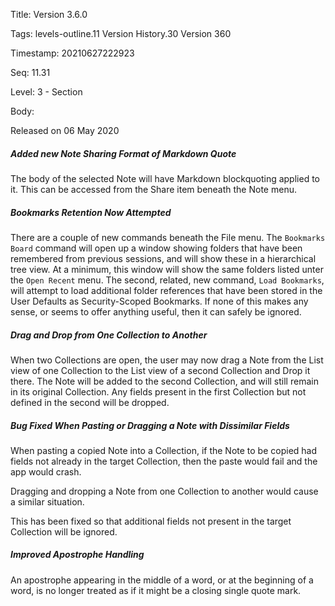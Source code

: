 Title:  Version 3.6.0

Tags:   levels-outline.11 Version History.30 Version 360

Timestamp: 20210627222923

Seq:    11.31

Level:  3 - Section

Body: 

Released on 06 May 2020
 
##### Added new Note Sharing Format of Markdown Quote

The body of the selected Note will have Markdown blockquoting applied to it. This can be accessed from the Share item beneath the Note menu. 

 
##### Bookmarks Retention Now Attempted

There are a couple of new commands beneath the File menu. The `Bookmarks Board` command will open up a window showing folders that have been remembered from previous sessions, and will show these in a hierarchical tree view. At a minimum, this window will show the same folders listed unter the `Open Recent` menu. The second, related, new command, `Load Bookmarks`, will attempt to load additional folder references that have been stored in the User Defaults as Security-Scoped Bookmarks. If none of this makes any sense, or seems to offer anything useful, then it can safely be ignored. 

 
##### Drag and Drop from One Collection to Another

When two Collections are open, the user may now drag a Note from the List view of one Collection to the List view of a second Collection and Drop it there. The Note will be added to the second Collection, and will still remain in its original Collection. Any fields present in the first Collection but not defined in the second will be dropped. 

 
##### Bug Fixed When Pasting or Dragging a Note with Dissimilar Fields

When pasting a copied Note into a Collection, if the Note to be copied had fields not already in the target Collection, then the paste would fail and the app would crash. 

Dragging and dropping a Note from one Collection to another would cause a similar situation. 

This has been fixed so that additional fields not present in the target Collection will be ignored.
 
##### Improved Apostrophe Handling

An apostrophe appearing in the middle of a word, or at the beginning of a word, is no longer treated as if it might be a closing single quote mark.
